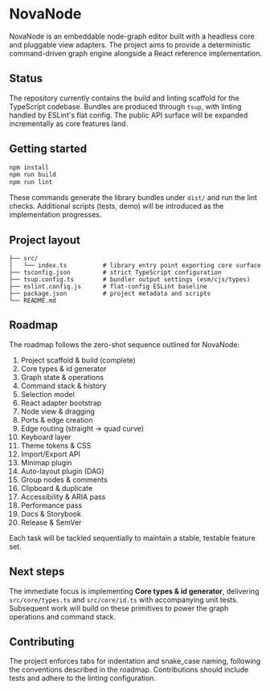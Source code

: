 # NovaNode

NovaNode is an embeddable node-graph editor built with a headless core and pluggable view adapters. The project aims to provide a deterministic command-driven graph engine alongside a React reference implementation.

## Status

The repository currently contains the build and linting scaffold for the TypeScript codebase. Bundles are produced through `tsup`, with linting handled by ESLint's flat config. The public API surface will be expanded incrementally as core features land.

## Getting started

```bash
npm install
npm run build
npm run lint
```

These commands generate the library bundles under `dist/` and run the lint checks. Additional scripts (tests, demo) will be introduced as the implementation progresses.

## Project layout

```
├── src/
│   └── index.ts          # library entry point exporting core surface
├── tsconfig.json         # strict TypeScript configuration
├── tsup.config.ts        # bundler output settings (esm/cjs/types)
├── eslint.config.js      # flat-config ESLint baseline
├── package.json          # project metadata and scripts
└── README.md
```

## Roadmap

The roadmap follows the zero-shot sequence outlined for NovaNode:

1. Project scaffold & build (complete)
2. Core types & id generator
3. Graph state & operations
4. Command stack & history
5. Selection model
6. React adapter bootstrap
7. Node view & dragging
8. Ports & edge creation
9. Edge routing (straight → quad curve)
10. Keyboard layer
11. Theme tokens & CSS
12. Import/Export API
13. Minimap plugin
14. Auto-layout plugin (DAG)
15. Group nodes & comments
16. Clipboard & duplicate
17. Accessibility & ARIA pass
18. Performance pass
19. Docs & Storybook
20. Release & SemVer

Each task will be tackled sequentially to maintain a stable, testable feature set.

## Next steps

The immediate focus is implementing **Core types & id generator**, delivering `src/core/types.ts` and `src/core/id.ts` with accompanying unit tests. Subsequent work will build on these primitives to power the graph operations and command stack.

## Contributing

The project enforces tabs for indentation and snake_case naming, following the conventions described in the roadmap. Contributions should include tests and adhere to the linting configuration.

